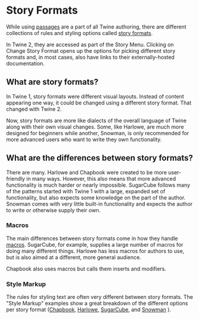 # Story Formats

While using [passages](../terms/terms_passages.md) are a part of all Twine authoring, there are different collections of rules and styling options called [story formats](../terms/terms_storyformats.md).

In Twine 2, they are accessed as part of the Story Menu. Clicking on Change Story Format opens up the options for picking different story formats and, in most cases, also have links to their externally-hosted documentation.

## What are story formats?

In Twine 1, story formats were different visual layouts. Instead of content appearing one way, it could be changed using a different story format. That changed with Twine 2.

Now, story formats are more like dialects of the overall language of Twine along with their own visual changes. Some, like Harlowe, are much more designed for beginners while another, Snowman, is only recommended for more advanced users who want to write they own functionality.

## What are the differences between story formats?

There are many. Harlowe and Chapbook were created to be more user-friendly in many ways. However, this also means that more advanced functionality is much harder or nearly impossible. SugarCube follows many of the patterns started with Twine 1 with a large, expanded set of functionality, but also expects some knowledge on the part of the author. Snowman comes with very little built-in functionality and expects the author to write or otherwise supply their own.

### Macros

The main differences between story formats come in how they handle [macros](../terms/terms_macros.md). SugarCube, for example, supplies a large number of macros for doing many different things. Harlowe has less macros for authors to use, but is also aimed at a different, more general audience.

Chapbook also uses macros but calls them inserts and modifiers.

### Style Markup

The rules for styling text are often very different between story formats. The "Style Markup" examples show a great breakdown of the different options per story format ([Chapbook](../markup/chapbook/chapbook_markup.md), [Harlowe](../markup/harlowe/harlowe_markup.md), [SugarCube](../markup/sugarcube/sugarcube_markup.md), and [Snowman](../markup/snowman/snowman_markup.md) ).
